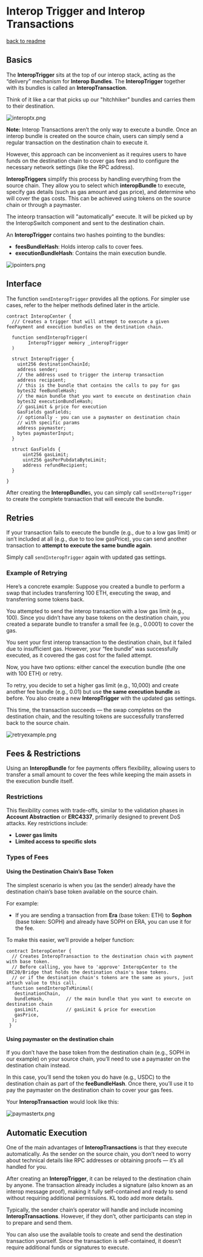 # Interop Trigger and Interop Transactions
[back to readme](../../../README.md)

## Basics

The **InteropTrigger** sits at the top of our interop stack, acting as the “delivery” mechanism for **Interop
Bundles**. The **InteropTrigger** together with its bundles is called an **InteropTransaction**.

Think of it like a car that picks up our "hitchhiker" bundles and carries them to their destination.

![interoptx.png](../img/level_trigger.png)

**Note:** Interop Transactions aren’t the only way to execute a bundle. Once an interop bundle is created on the source
chain, users can simply send a regular transaction on the destination chain to execute it.

However, this approach can be inconvenient as it requires users to have funds on the destination chain to cover gas fees
and to configure the necessary network settings (like the RPC address).

**InteropTriggers** simplify this process by handling everything from the source chain. They allow you to select
which **interopBundle** to execute, specify gas details (such as gas amount and gas price), and determine who will cover
the gas costs. This can be achieved using tokens on the source chain or through a paymaster.

The inteorp transaction will "automatically" execute. It will be picked up by the InteropSwitch component and sent to the destination chain.

An **InteropTrigger** contains two hashes pointing to the bundles:

- **feesBundleHash**: Holds interop calls to cover fees.
- **executionBundleHash**: Contains the main execution bundle.

![ipointers.png](../img/trigger.png)

## Interface

The function `sendInteropTrigger` provides all the options. For simpler use cases, refer to the helper methods
defined later in the article.

```solidity
contract InteropCenter {
  /// Creates a trigger that will attempt to execute a given feePayment and execution bundles on the destination chain.

  function sendInteropTrigger(
        InteropTrigger memory _interopTrigger
  )

  struct InteropTrigger {
    uint256 destinationChainId;
    address sender;
    // the address used to trigger the interop transaction
    address recipient;
    // this is the bundle that contains the calls to pay for gas
    bytes32 feeBundleHash;
    // the main bundle that you want to execute on destination chain
    bytes32 executionBundleHash;
    // gasLimit & price for execution
    GasFields gasFields;
    // optionally - you can use a paymaster on destination chain
    // with specific params
    address paymaster;
    bytes paymasterInput;
  }

  struct GasFields {
      uint256 gasLimit;
      uint256 gasPerPubdataByteLimit;
      address refundRecipient;
  }

}
```

After creating the **InteropBundle**s, you can simply call `sendInteropTrigger` to create the complete transaction
that will execute the bundle.

## Retries

If your transaction fails to execute the bundle (e.g., due to a low gas limit) or isn’t included at all (e.g., due to
too low gasPrice), you can send another transaction to **attempt to execute the same bundle again**.

Simply call `sendInteropTrigger` again with updated gas settings.

### Example of Retrying

Here’s a concrete example: Suppose you created a bundle to perform a swap that includes transferring 100 ETH, executing
the swap, and transferring some tokens back.

You attempted to send the interop transaction with a low gas limit (e.g., 100). Since you didn’t have any base tokens on
the destination chain, you created a separate bundle to transfer a small fee (e.g., 0.0001) to cover the gas.

You sent your first interop transaction to the destination chain, but it failed due to insufficient gas. However, your
“fee bundle” was successfully executed, as it covered the gas cost for the failed attempt.

Now, you have two options: either cancel the execution bundle (the one with 100 ETH) or retry.

To retry, you decide to set a higher gas limit (e.g., 10,000) and create another fee bundle (e.g., 0.01) but use **the
same execution bundle** as before. You also create a new **InteropTrigger** with the updated gas settings.

This time, the transaction succeeds — the swap completes on the destination chain, and the resulting tokens are
successfully transferred back to the source chain.

![retryexample.png](../img/reexecute.png)

## Fees & Restrictions

Using an **InteropBundle** for fee payments offers flexibility, allowing users to transfer a small amount to cover the
fees while keeping the main assets in the execution bundle itself.

### Restrictions

This flexibility comes with trade-offs, similar to the validation phases in **Account Abstraction** or **ERC4337**,
primarily designed to prevent DoS attacks. Key restrictions include:

- **Lower gas limits**
- **Limited access to specific slots**

<!-- Additionally, when the `INTEROP_CENTER` constructs an **InteropTrigger**, it enforces extra restrictions on
**feePaymentBundles**:

- **Restricted Executors**:  
  Only your **AliasedAccount** on the receiving side can execute the `feePaymentBundle`.

This restriction is crucial for security, preventing others from executing your **fee bundle**, which could cause your
transaction to fail and prevent the **execution bundle** from processing. -->

### **Types of Fees**

#### Using the Destination Chain’s Base Token

The simplest scenario is when you (as the sender) already have the destination chain’s base token available on the
source chain.

For example:

- If you are sending a transaction from **Era** (base token: ETH) to **Sophon** (base token: SOPH) and already have SOPH
  on ERA, you can use it for the fee.

To make this easier, we’ll provide a helper function:

```solidity
contract InteropCenter {
  // Creates InteropTransaction to the destination chain with payment with base token.
  // Before calling, you have to 'approve' InteropCenter to the ERC20/Bridge that holds the destination chain's base tokens.
  // or if the destination chain's tokens are the same as yours, just attach value to this call.
  function sendInteropTxMinimal(
   destinationChain,
   bundleHash,        // the main bundle that you want to execute on destination chain
   gasLimit,          // gasLimit & price for execution
   gasPrice,
  );
 }
```

#### Using paymaster on the destination chain

If you don’t have the base token from the destination chain (e.g., SOPH in our example) on your source chain, you’ll
need to use a paymaster on the destination chain instead.

In this case, you’ll send the token you do have (e.g., USDC) to the destination chain as part of the **feeBundleHash**.
Once there, you’ll use it to pay the paymaster on the destination chain to cover your gas fees.

Your **InteropTransaction** would look like this:

![paymastertx.png](../img/trigger_paymaster.png)

## **Automatic Execution**

One of the main advantages of **InteropTransactions** is that they execute automatically. As the sender on the source
chain, you don’t need to worry about technical details like RPC addresses or obtaining proofs — it’s all handled for
you.

After creating an **InteropTrigger**, it can be relayed to the destination chain by anyone. The transaction already
includes a signature (also known as an interop message proof), making it fully self-contained and ready to send without
requiring additional permissions. KL todo add more details. 

Typically, the sender chain’s operator will handle and include incoming **InteropTransactions**. However, if they
don’t, other participants can step in to prepare and send them.

You can also use the available tools to create and send the destination transaction yourself. Since the transaction is
self-contained, it doesn’t require additional funds or signatures to execute.

<!-- ![Usually destination chain operator will keep querying gateway to see if there are any messages for their chain.](../img/automatic_exec.png)

Once they see the message, they can request the proof from the **ChainOperator** and also fetch the **InteropBundles**
contained within the message (along with their respective proofs). -->

<!-- ![Operator getting necessary data from Gateway.](../img/automatic_exec_2.png)

As the final step, the operator can use the received data to create a regular transaction, which can then be sent to
their chain.

![Creating the final transaction to send to the destination chain](../img/automatic_exec_3.png)

The steps above don’t require any special permissions and can be executed by anyone.

While the **Gateway** was used above for tasks like providing proofs, if the Gateway becomes malicious, all this
information can still be constructed off-chain using data available on L1.

### How it Works Under the hood

We’ll modify the default account to accept interop proofs as signatures, seamlessly integrating with the existing ZKSync
native **Account Abstraction** model. See [Interop handler](../interop_handler.md) for more details. -->
